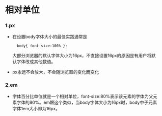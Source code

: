 # 相对单位
### 1.px
* 在设置body字体大小的最佳实践通常是

		body{ font-size:100% };
		
	大部分浏览器的默认字体大小为16px，不直接设置16px的原因是有用户将默认字体改成其他数值。
	
* px永远不会放大，不会随浏览器的变化而变化

### 2.em
* 字体百分比单位就是一个相对单位，font-size:80%表示该元素的字体为父元素字体的80%。em跟这个类似，当body字体大小为16px时，body中子元素字体1em大小即为16px。
		
		